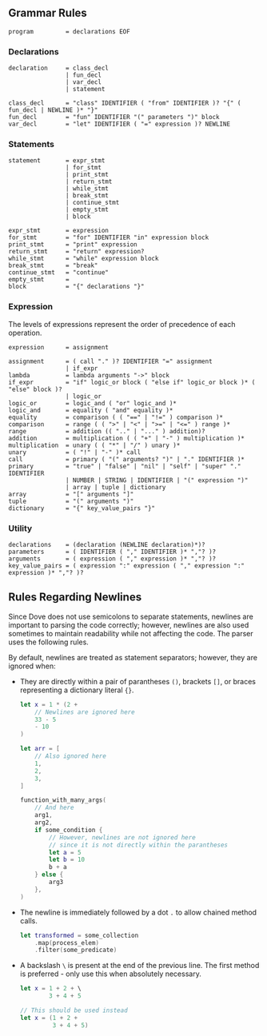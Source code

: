 ## Grammar Rules

```
program         = declarations EOF
```

### Declarations
```
declaration     = class_decl
                | fun_decl
                | var_decl
                | statement

class_decl      = "class" IDENTIFIER ( "from" IDENTIFIER )? "{" ( fun_decl | NEWLINE )* "}"
fun_decl        = "fun" IDENTIFIER "(" parameters ")" block
var_decl        = "let" IDENTIFIER ( "=" expression )? NEWLINE
```

### Statements
```
statement       = expr_stmt
                | for_stmt
                | print_stmt
                | return_stmt
                | while_stmt
                | break_stmt
                | continue_stmt
                | empty_stmt
                | block

expr_stmt       = expression
for_stmt        = "for" IDENTIFIER "in" expression block
print_stmt      = "print" expression
return_stmt     = "return" expression?
while_stmt      = "while" expression block
break_stmt      = "break"
continue_stmt   = "continue"
empty_stmt      = 
block           = "{" declarations "}"
```

### Expression
The levels of expressions represent the order of precedence of each operation.
```
expression      = assignment

assignment      = ( call "." )? IDENTIFIER "=" assignment
                | if_expr
lambda          = lambda arguments "->" block
if_expr         = "if" logic_or block ( "else if" logic_or block )* ( "else" block )?
                | logic_or
logic_or        = logic_and ( "or" logic_and )*
logic_and       = equality ( "and" equality )*
equality        = comparison ( ( "==" | "!=" ) comparison )*
comparison      = range ( ( ">" | "<" | ">=" | "<=" ) range )*
range           = addition (( ".." | "..." ) addition)?
addition        = multiplication ( ( "+" | "-" ) multiplication )*
multiplication  = unary ( ( "*" | "/" ) unary )*
unary           = ( "!" | "-" )* call
call            = primary ( "(" arguments? ")" | "." IDENTIFIER )*
primary         = "true" | "false" | "nil" | "self" | "super" "." IDENTIFIER
                | NUMBER | STRING | IDENTIFIER | "(" expression ")"
                | array | tuple | dictionary
array           = "[" arguments "]"
tuple           = "(" arguments ")"
dictionary      = "{" key_value_pairs "}"
```

### Utility
```
declarations    = (declaration (NEWLINE declaration)*)?
parameters      = ( IDENTIFIER ( "," IDENTIFIER )* ","? )?
arguments       = ( expression ( "," expression )* ","? )?
key_value_pairs = ( expression ":" expression ( "," expression ":" expression )* ","? )?
```

## Rules Regarding Newlines
Since Dove does not use semicolons to separate statements, newlines are important to parsing the code correctly; however, newlines are also used sometimes to maintain readability while not affecting the code. The parser uses the following rules.

By default, newlines are treated as statement separators; however, they are ignored when:
- They are directly within a pair of parantheses `()`, brackets `[]`, or braces representing a dictionary literal `{}`.
    ```swift
    let x = 1 * (2 +
        // Newlines are ignored here
        33 - 5
        - 10
    )

    let arr = [
        // Also ignored here
        1,
        2,
        3,
    ]

    function_with_many_args(
        // And here
        arg1,
        arg2,
        if some_condition {
            // However, newlines are not ignored here
            // since it is not directly within the parantheses
            let a = 5
            let b = 10
            b + a
        } else {
            arg3
        },
    )
    ```

- The newline is immediately followed by a dot `.` to allow chained method calls.
    ```swift
    let transformed = some_collection
        .map(process_elem)
        .filter(some_predicate)
    ```

- A backslash `\` is present at the end of the previous line. The first method is preferred - only use this when absolutely necessary.
    ```swift
    let x = 1 + 2 + \
            3 + 4 + 5

    // This should be used instead
    let x = (1 + 2 +
             3 + 4 + 5)
    ```
